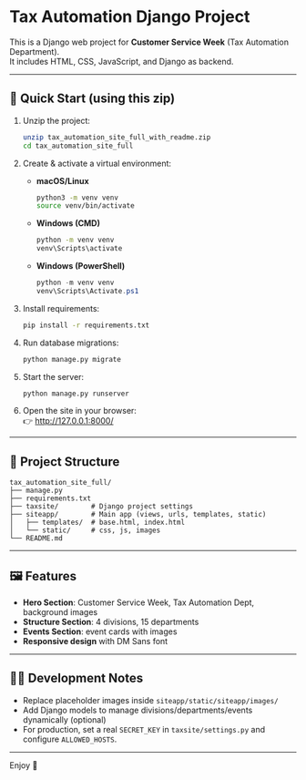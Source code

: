 # Tax Automation Django Project

This is a Django web project for **Customer Service Week** (Tax Automation Department).  
It includes HTML, CSS, JavaScript, and Django as backend.

---

## 🚀 Quick Start (using this zip)
1. Unzip the project:
   ```bash
   unzip tax_automation_site_full_with_readme.zip
   cd tax_automation_site_full
   ```

2. Create & activate a virtual environment:
   - **macOS/Linux**
     ```bash
     python3 -m venv venv
     source venv/bin/activate
     ```
   - **Windows (CMD)**
     ```cmd
     python -m venv venv
     venv\Scripts\activate
     ```
   - **Windows (PowerShell)**
     ```powershell
     python -m venv venv
     venv\Scripts\Activate.ps1
     ```

3. Install requirements:
   ```bash
   pip install -r requirements.txt
   ```

4. Run database migrations:
   ```bash
   python manage.py migrate
   ```

5. Start the server:
   ```bash
   python manage.py runserver
   ```

6. Open the site in your browser:  
   👉 http://127.0.0.1:8000/

---

## 📂 Project Structure
```
tax_automation_site_full/
├── manage.py
├── requirements.txt
├── taxsite/        # Django project settings
├── siteapp/        # Main app (views, urls, templates, static)
│   ├── templates/  # base.html, index.html
│   └── static/     # css, js, images
└── README.md
```

---

## 🖼️ Features
- **Hero Section**: Customer Service Week, Tax Automation Dept, background images
- **Structure Section**: 4 divisions, 15 departments
- **Events Section**: event cards with images
- **Responsive design** with DM Sans font

---

## 👩‍💻 Development Notes
- Replace placeholder images inside `siteapp/static/siteapp/images/`
- Add Django models to manage divisions/departments/events dynamically (optional)
- For production, set a real `SECRET_KEY` in `taxsite/settings.py` and configure `ALLOWED_HOSTS`.

---

Enjoy 🎉  
